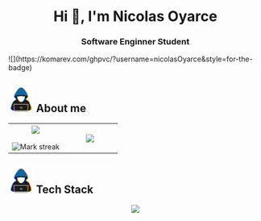 <h1 align="center">Hi 👋, I'm Nicolas Oyarce</h1>
<h3 align="center">Software Enginner Student</h3>
![](https://komarev.com/ghpvc/?username=nicolasOyarce&style=for-the-badge)

## <picture><img src = "https://github.com/0xAbdulKhalid/0xAbdulKhalid/raw/main/assets/mdImages/about_me.gif" width = 50px></picture> **About me**

<!--- stats & Trophy (start) -->
<p align="center">
  <!--- stats (start) -->
<table align="center">
<tr border="none">
<td width="50%" align="center">
  
  <img  align="center"  src="https://github-readme-stats.vercel.app/api?username=nicolasOyarce&theme=dark&show_icons=true&count_private=true" />
  <br></br>
  <img  title="🔥 Get streak stats for your profile at git.io/streak-stats" alt="Mark streak" src="https://github-readme-streak-stats.herokuapp.com/?user=nicolasOyarce&theme=dark&hide_border=false" /> 
</td>

<td width="50%" align="center">

  <img  align="center"  src="https://github-readme-stats.anuraghazra1.vercel.app/api/top-langs/?username=nicolasOyarce&theme=dark&hide_border=false&no-bg=true&no-frame=true&langs_count=10"/>
  
  </td>
</tr>
</table>

<!--h1 without bottom border-->
## <picture><img src = "https://github.com/0xAbdulKhalid/0xAbdulKhalid/raw/main/assets/mdImages/about_me.gif" width = 50px></picture> **Tech Stack**
<!--tech stack icons-->
<p align="center">
  <a href="https://skillicons.dev" align="center">
    <img src="https://skillicons.dev/icons?i=neovim,django,bash,git,aws,bootstrap,css,discord,github,html,js,linux,md,mongodb,mysql,py,react,vscode&perline=14" />
  </a>
